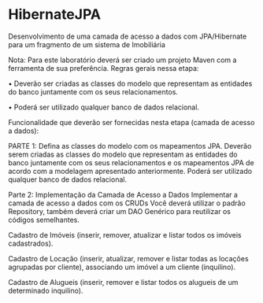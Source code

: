 # HibernateJPA
Desenvolvimento de uma camada de acesso a dados com JPA/Hibernate para um fragmento de um sistema de Imobiliária

Nota: Para este laboratório deverá ser criado um projeto Maven com a ferramenta de
sua preferência.
Regras gerais nessa etapa:

• Deverão ser criadas as classes do modelo que representam as entidades do
banco juntamente com os seus relacionamentos.

• Poderá ser utilizado qualquer banco de dados relacional.

Funcionalidade que deverão ser fornecidas nesta etapa (camada de acesso a dados):

PARTE 1: Defina as classes do modelo com os mapeamentos JPA.
Deverão serem criadas as classes do modelo que representam as entidades do
banco juntamente com os seus relacionamentos e os mapeamentos JPA de
acordo com a modelagem apresentado anteriormente. Poderá ser utilizado
qualquer banco de dados relacional.

Parte 2: Implementação da Camada de Acesso a Dados
Implementar a camada de acesso a dados com os CRUDs
 Você deverá utilizar o padrão Repository, também deverá criar um DAO
Genérico para reutilizar os códigos semelhantes.

 Cadastro de Imóveis (inserir, remover, atualizar e listar todos os imóveis
cadastrados).

 Cadastro de Locação (inserir, atualizar, remover e listar todas as locações
agrupadas por cliente), associando um imóvel a um cliente (inquilino).

 Cadastro de Alugueis (inserir, remover e listar todos os alugueis de um
determinado inquilino).

